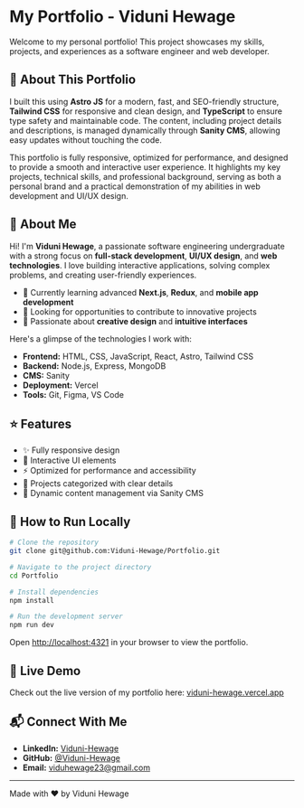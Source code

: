 # My Portfolio - Viduni Hewage

Welcome to my personal portfolio! This project showcases my skills, projects, and experiences as a software engineer and web developer.

## 💼 About This Portfolio

I built this using **Astro JS** for a modern, fast, and SEO-friendly structure, **Tailwind CSS** for responsive and clean design, and **TypeScript** to ensure type safety and maintainable code. The content, including project details and descriptions, is managed dynamically through **Sanity CMS**, allowing easy updates without touching the code.

This portfolio is fully responsive, optimized for performance, and designed to provide a smooth and interactive user experience. It highlights my key projects, technical skills, and professional background, serving as both a personal brand and a practical demonstration of my abilities in web development and UI/UX design.

## 🚀 About Me

Hi! I'm **Viduni Hewage**, a passionate software engineering undergraduate with a strong focus on **full-stack development**, **UI/UX design**, and **web technologies**. I love building interactive applications, solving complex problems, and creating user-friendly experiences.

- 🌱 Currently learning advanced **Next.js**, **Redux**, and **mobile app development**
- 💼 Looking for opportunities to contribute to innovative projects
- 🎨 Passionate about **creative design** and **intuitive interfaces**

Here's a glimpse of the technologies I work with:

- **Frontend:** HTML, CSS, JavaScript, React, Astro, Tailwind CSS
- **Backend:** Node.js, Express, MongoDB
- **CMS:** Sanity
- **Deployment:** Vercel
- **Tools:** Git, Figma, VS Code

## ⭐ Features

- ✨ Fully responsive design
- 🎯 Interactive UI elements
- ⚡ Optimized for performance and accessibility
- 📂 Projects categorized with clear details
- 🔄 Dynamic content management via Sanity CMS


## 📌 How to Run Locally
```bash
# Clone the repository
git clone git@github.com:Viduni-Hewage/Portfolio.git

# Navigate to the project directory
cd Portfolio

# Install dependencies
npm install

# Run the development server
npm run dev
```

Open [http://localhost:4321](http://localhost:4321) in your browser to view the portfolio.


## 🔗 Live Demo

Check out the live version of my portfolio here: [viduni-hewage.vercel.app](https://viduni-hewage.vercel.app/)

## 📬 Connect With Me

- **LinkedIn:** [Viduni-Hewage](https://www.linkedin.com/in/viduni-hewage-011a30293)
- **GitHub:** [@Viduni-Hewage](https://github.com/Viduni-Hewage)
- **Email:** viduhewage23@gmail.com

---

Made with ❤️ by Viduni Hewage